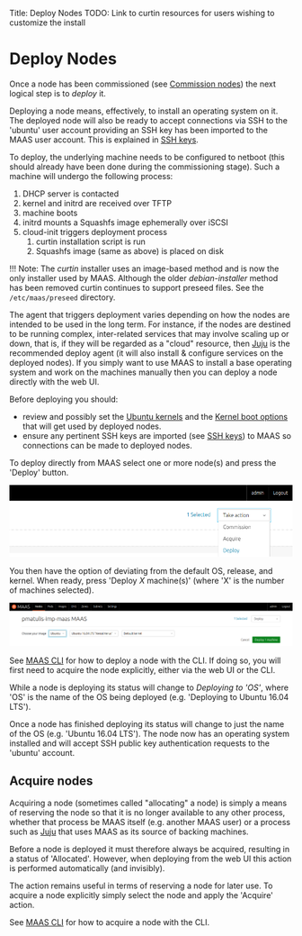 Title: Deploy Nodes
TODO:  Link to curtin resources for users wishing to customize the install


# Deploy Nodes

Once a node has been commissioned (see [Commission nodes][commission-nodes])
the next logical step is to *deploy* it.

Deploying a node means, effectively, to install an operating system on it. The
deployed node will also be ready to accept connections via SSH to the
'ubuntu' user account providing an SSH key has been imported to the MAAS user
account. This is explained in [SSH keys][user-accounts-ssh-keys].

To deploy, the underlying machine needs to be configured to netboot (this
should already have been done during the commissioning stage). Such a machine
will undergo the following process:

1. DHCP server is contacted
1. kernel and initrd are received over TFTP
1. machine boots
1. initrd mounts a Squashfs image ephemerally over iSCSI
1. cloud-init triggers deployment process
    1. curtin installation script is run
    1. Squashfs image (same as above) is placed on disk

!!! Note: 
    The *curtin* installer uses an image-based method and is now the only
    installer used by MAAS. Although the older *debian-installer* method has been
    removed curtin continues to support preseed files. See the `/etc/maas/preseed`
    directory.

The agent that triggers deployment varies depending on how the nodes are
intended to be used in the long term. For instance, if the nodes are destined
to be running complex, inter-related services that may involve scaling up or
down, that is, if they will be regarded as a "cloud" resource, then
[Juju][about-juju] is the recommended deploy agent (it will also install &
configure services on the deployed nodes). If you simply want to use MAAS to
install a base operating system and work on the machines manually then you can
deploy a node directly with the web UI.

Before deploying you should:

- review and possibly set the [Ubuntu kernels][ubuntu-kernels] and the
  [Kernel boot options][kernel-boot-options] that will get used by deployed
  nodes.
- ensure any pertinent SSH keys are imported (see
  [SSH keys][user-accounts-ssh-keys]) to MAAS so connections can be made to
  deployed nodes.

To deploy directly from MAAS select one or more node(s) and press the 'Deploy'
button.

![deploy][img__2.2_deploy]

You then have the option of deviating from the default OS, release, and kernel.
When ready, press 'Deploy *X* machine(s)' (where 'X' is the number of machines
selected).

![confirm deploy][img__2.2_deploy-confirm]

See [MAAS CLI][cli-deploy-a-node] for how to deploy a node with the CLI.  If
doing so, you will first need to acquire the node explicitly, either via the
web UI or the CLI.

While a node is deploying its status will change to *Deploying to 'OS'*, where
'OS' is the name of the OS being deployed (e.g. 'Deploying to Ubuntu 16.04
LTS').

Once a node has finished deploying its status will change to just the name of
the OS (e.g. 'Ubuntu 16.04 LTS'). The node now has an operating system installed
and will accept SSH public key authentication requests to the 'ubuntu' account.


## Acquire nodes

Acquiring a node (sometimes called "allocating" a node) is simply a means of
reserving the node so that it is no longer available to any other process,
whether that process be MAAS itself (e.g. another MAAS user) or a process such
as [Juju][about-juju] that uses MAAS as its source of backing machines.

Before a node is deployed it must therefore always be acquired, resulting in a
status of 'Allocated'. However, when deploying from the web UI this action is
performed automatically (and invisibly).

The action remains useful in terms of reserving a node for later use. To
acquire a node explicitly simply select the node and apply the 'Acquire'
action.

See [MAAS CLI][cli-acquire-a-node] for how to acquire a node with the CLI.


<!-- LINKS -->

[commission-nodes]: installconfig-commission-nodes.md
[cli-deploy-a-node]: manage-cli-common.md#deploy-a-node
[cli-acquire-a-node]: manage-cli-common.md#acquire-a-node
[user-accounts-ssh-keys]: manage-account.md#ssh-keys
[about-juju]: https://jujucharms.com/docs/stable/about-juju
[kernel-boot-options]: installconfig-nodes-kernel-boot-options.md
[ubuntu-kernels]: installconfig-nodes-ubuntu-kernels.md

[img__2.2_deploy]: ../media/installconfig-nodes-deploy__2.2_deploy.png
[img__2.2_deploy-confirm]: ../media/installconfig-nodes-deploy__2.2_deploy-confirm.png
